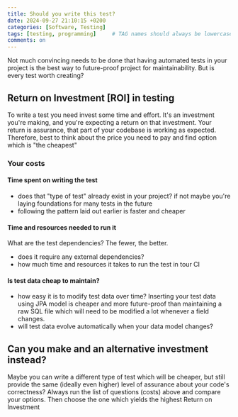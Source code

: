 ```yaml
---
title: Should you write this test?
date: 2024-09-27 21:10:15 +0200
categories: [Software, Testing]
tags: [testing, programming]     # TAG names should always be lowercase
comments: on
---
```


Not much convincing needs to be done that having automated tests in your project is the best way to future-proof project for maintainability.
But is every test worth creating? 


## Return on Investment [ROI] in testing

To write a test you need invest some time and effort. It's an investment you're making, and you're expecting a return 
on that investment. Your return is assurance, that part of your codebase is working as expected. Therefore, best to think about 
the price you need to pay and find option which is "the cheapest"

### Your costs
#### Time spent on writing the test
  * does that "type of test" already exist in your project? if not maybe you're laying foundations for many tests in the future 
  * following the pattern laid out earlier is faster and cheaper

#### Time and resources needed to run it
What are the test dependencies? The fewer, the better.
  * does it require any external dependencies?
  * how much time and resources it takes to run the test in tour CI

#### Is test data cheap to maintain?
  * how easy it is to modify test data over time? Inserting your test data using JPA model is cheaper and more future-proof than maintaining a raw SQL file which will need to be
modified a lot whenever a field changes.
  * will test data evolve automatically when your data model changes?

## Can you make and an alternative investment instead?
Maybe you can write a different type of test which will be cheaper, but still provide the same (ideally even higher) 
level of assurance about your code's correctness? Always run the list of questions (costs) above and compare your options.
Then choose the one which yields the highest Return on Investment


